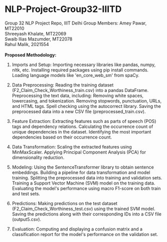 # NLP-Project-Group32-IIITD
Group 32 NLP Project Repo, IIIT Delhi
Group Members:
Amey Pawar, MT22010 <br />
Shreeyash Khalate, MT22069 <br />
Swaib Ilias Mazumder, MT22078 <br />
Rahul Malik, 2021554 <br />
 <br />
<b>Proposed Methodology:</b>
1. Imports and Setup:
Importing necessary libraries like pandas, numpy, nltk, etc.
Installing required packages using pip install commands.
Loading language models like 'en_core_web_sm' from spaCy.

2. Data Preprocessing:
Reading the training dataset (F2_Claim_Check_Worthiness_train.csv) into a pandas DataFrame.
Preprocessing the text data, including:
Removing white spaces, lowercasing, and tokenization.
Removing stopwords, punctuation, URLs, and HTML tags.
Spell checking using the autocorrect library.
Saving the preprocessed data into a new CSV file (preprocessed_train.csv).

3. Feature Extraction:
Extracting features such as parts of speech (POS) tags and dependency relations.
Calculating the occurrence count of unique dependencies in the dataset.
Identifying the most important dependencies based on their occurrence count.

4. Data Transformation:
Scaling the extracted features using MinMaxScaler.
Applying Principal Component Analysis (PCA) for dimensionality reduction.

5. Modeling:
Using the SentenceTransformer library to obtain sentence embeddings.
Building a pipeline for data transformation and model training.
Splitting the preprocessed data into training and validation sets.
Training a Support Vector Machine (SVM) model on the training data.
Evaluating the model's performance using macro F1-score on both train and test sets.

6. Predictions:
Making predictions on the test dataset (F2_Claim_Check_Worthiness_test.csv) using the trained SVM model.
Saving the predictions along with their corresponding IDs into a CSV file (output5.csv).

7. Evaluation:
Computing and displaying a confusion matrix and a classification report for the model's performance on the validation set.
